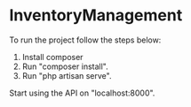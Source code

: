 # InventoryManagement

To run the project follow the steps below:

1. Install composer
2. Run "composer install".
3. Run "php artisan serve".

Start using the API on "localhost:8000".
